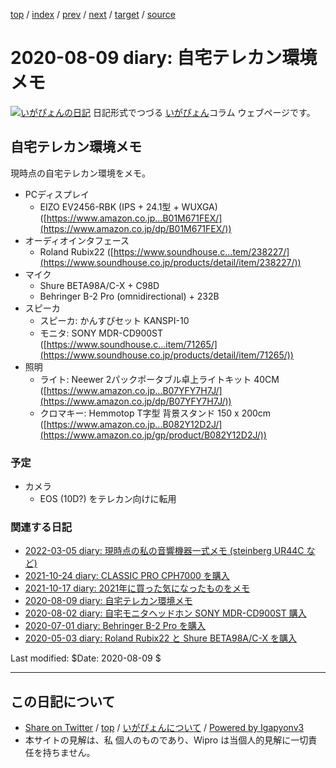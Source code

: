 [top](../index.html) 
 / [index](index.html) 
 / [prev](ig200808.html) 
 / [next](ig200830.html) 
 / [target](http://www.igapyon.jp/igapyon/diary/2020/ig200809.html) 
 / [source](https://github.com/igapyon/diary/blob/master/2020/ig200809.src.md) 

2020-08-09 diary: 自宅テレカン環境メモ
=====================================================================================================
[![いがぴょんの日記](http://www.igapyon.jp/igapyon/diary/images/iga200306s.jpg "いがぴょん")](http://www.igapyon.jp/igapyon/diary/memo/memoigapyon.html) 日記形式でつづる [いがぴょん](http://www.igapyon.jp/igapyon/diary/memo/memoigapyon.html)コラム ウェブページです。

## 自宅テレカン環境メモ

現時点の自宅テレカン環境をメモ。

* PCディスプレイ
    * EIZO EV2456-RBK (IPS + 24.1型 + WUXGA) ([https://www.amazon.co.jp...B01M671FEX/](https://www.amazon.co.jp/dp/B01M671FEX/))
* オーディオインタフェース
    * Roland Rubix22 ([https://www.soundhouse.c...tem/238227/](https://www.soundhouse.co.jp/products/detail/item/238227/))
* マイク
    * Shure BETA98A/C-X + C98D
    * Behringer B-2 Pro (omnidirectional) + 232B
* スピーカ
    * スピーカ: かんすぴセット KANSPI-10
    * モニタ: SONY MDR-CD900ST ([https://www.soundhouse.c...item/71265/](https://www.soundhouse.co.jp/products/detail/item/71265/))
* 照明
    * ライト: Neewer 2パックポータブル卓上ライトキット 40CM ([https://www.amazon.co.jp...B07YFY7H7J/](https://www.amazon.co.jp/dp/B07YFY7H7J/))
    * クロマキー: Hemmotop T字型 背景スタンド 150 x 200cm ([https://www.amazon.co.jp...B082Y12D2J/](https://www.amazon.co.jp/gp/product/B082Y12D2J/))

### 予定

* カメラ
    * EOS (10D?) をテレカン向けに転用

### 関連する日記

- [2022-03-05 diary: 現時点の私の音響機器一式メモ (steinberg UR44C など)](http://www.igapyon.jp/igapyon/diary/2022/ig220305.html)
- [2021-10-24 diary: CLASSIC PRO CPH7000 を購入](http://www.igapyon.jp/igapyon/diary/2021/ig211024.html)
- [2021-10-17 diary: 2021年に買った気になったものをメモ](http://www.igapyon.jp/igapyon/diary/2021/ig211017.html)
- [2020-08-09 diary: 自宅テレカン環境メモ](http://www.igapyon.jp/igapyon/diary/2020/ig200809.html)
- [2020-08-02 diary: 自宅モニタヘッドホン SONY MDR-CD900ST 購入](http://www.igapyon.jp/igapyon/diary/2020/ig200802.html)
- [2020-07-01 diary: Behringer B-2 Pro を購入](http://www.igapyon.jp/igapyon/diary/2020/ig200701.html)
- [2020-05-03 diary: Roland Rubix22 と Shure BETA98A/C-X を購入](http://www.igapyon.jp/igapyon/diary/2020/ig200503.html)

Last modified: $Date: 2020-08-09 $


----------------------------------------------------------------------------------------------------

## この日記について

* [Share on Twitter](https://twitter.com/intent/tweet?hashtags=igapyon%2Cdiary%2C%E3%81%84%E3%81%8C%E3%81%B4%E3%82%87%E3%82%93&text=%E8%87%AA%E5%AE%85%E3%83%86%E3%83%AC%E3%82%AB%E3%83%B3%E7%92%B0%E5%A2%83%E3%83%A1%E3%83%A2&url=http%3A%2F%2Fwww.igapyon.jp%2Figapyon%2Fdiary%2F2020%2Fig200809.html) / [top](../index.html) / [いがぴょんについて](http://www.igapyon.jp/igapyon/diary/memo/memoigapyon.html) / [Powered by Igapyonv3](https://github.com/igapyon/igapyonv3)
* 本サイトの見解は、私 個人のものであり、Wipro は当個人的見解に一切責任を持ちません。 
